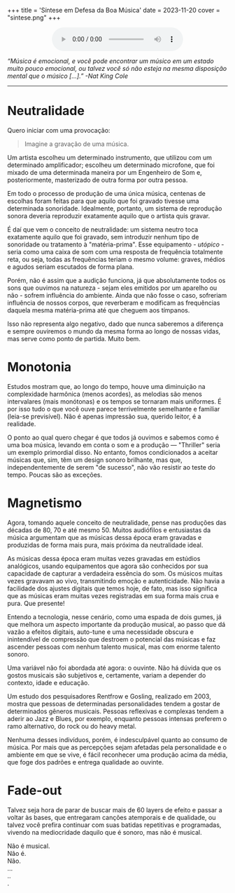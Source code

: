 +++
title = 'Síntese em Defesa da Boa Música'
date = 2023-11-20
cover = "sintese.png"
+++

<center><audio src="../../../thriller_night.mp3" controls title="Johnson"></audio></center> 

_“Música é emocional, e você pode encontrar um músico em um estado muito pouco emocional, ou talvez você só não esteja na mesma disposição mental que o músico [...].” -Nat King Cole_
___
# Neutralidade

Quero iniciar com uma provocação: 
> Imagine a gravação de uma música.

Um artista escolheu um determinado instrumento, que utilizou com um determinado amplificador; escolheu um determinado microfone, que foi mixado de uma determinada maneira por um Engenheiro de Som e, posteriormente, masterizado de outra forma por outra pessoa.

Em todo o processo de produção de uma única música, centenas de escolhas foram feitas para que aquilo que foi gravado tivesse uma determinada sonoridade. Idealmente, portanto, um sistema de reprodução sonora deveria reproduzir exatamente aquilo que o artista quis gravar. 

É daí que vem o conceito de neutralidade: um sistema neutro toca exatamente aquilo que foi gravado, sem introduzir nenhum tipo de sonoridade ou tratamento à "matéria-prima". Esse equipamento - _utópico_ - seria como uma caixa de som com uma resposta de frequência totalmente reta, ou seja, todas as frequências teriam o mesmo volume: graves, médios e agudos seriam escutados de forma plana. 

Porém, não é assim que a audição funciona, já que absolutamente todos os sons que ouvimos na natureza - sejam eles emitidos por um aparelho ou não - sofrem influência do ambiente. Ainda que não fosse o caso, sofreriam influência de nossos corpos, que reverberam e modificam as frequências daquela mesma matéria-prima até que cheguem aos tímpanos.

Isso não representa algo negativo, dado que nunca saberemos a diferença e sempre ouviremos o mundo da mesma forma ao longo de nossas vidas, mas serve como ponto de partida. Muito bem.

# Monotonia

Estudos mostram que, ao longo do tempo, houve uma diminuição na complexidade harmônica (menos acordes), as melodias são menos intervalares (mais monótonas) e os tempos se tornaram mais uniformes. É por isso tudo o que você ouve parece terrivelmente semelhante e familiar (leia-se previsível). Não é apenas impressão sua, querido leitor, é a realidade.

O ponto ao qual quero chegar é que todos já ouvimos e sabemos como é uma boa música, levando em conta o som e a produção — "Thriller" seria um exemplo primordial disso. No entanto, fomos condicionados a aceitar músicas que, sim, têm um design sonoro brilhante, mas que, independentemente de serem "de sucesso", não vão resistir ao teste do tempo. Poucas são as exceções.

# Magnetismo

Agora, tomando aquele conceito de neutralidade, pense nas produções das décadas de 80, 70 e até mesmo 50. Muitos audiófilos e entusiastas da música argumentam que as músicas dessa época eram gravadas e produzidas de forma mais pura, mais próxima da neutralidade ideal.

As músicas dessa época eram muitas vezes gravadas em estúdios analógicos, usando equipamentos que agora são conhecidos por sua capacidade de capturar a verdadeira essência do som. Os músicos muitas vezes gravavam ao vivo, transmitindo emoção e autenticidade. Não havia a facilidade dos ajustes digitais que temos hoje, de fato, mas isso significa que as músicas eram muitas vezes registradas em sua forma mais crua e pura. Que presente!

Entendo a tecnologia, nesse cenário, como uma espada de dois gumes, já que melhora um aspecto importante da produção musical, ao passo que dá vazão a efeitos digitais, auto-tune e uma necessidade obscura e inintendível de compressão que destroem o potencial das músicas e faz ascender pessoas com nenhum talento musical, mas com enorme talento sonoro.

Uma variável não foi abordada até agora: o ouvinte. Não há dúvida que os gostos musicais são subjetivos e, certamente, variam a depender do contexto, idade e educação.

Um estudo dos pesquisadores Rentfrow e Gosling, realizado em 2003, mostra que pessoas de determinadas personalidades tendem a gostar de determinados gêneros musicais. Pessoas reflexivas e complexas tendem a aderir ao Jazz e Blues, por exemplo, enquanto pessoas intensas preferem o ramo alternativo, do rock ou do heavy metal.

Nenhuma desses indivíduos, porém, é indesculpável quanto ao consumo de música. Por mais que as percepções sejam afetadas pela personalidade e o ambiente em que se vive, é fácil reconhecer uma produção acima da média, que foge dos padrões e entrega qualidade ao ouvinte.

# Fade-out

Talvez seja hora de parar de buscar mais de 60 layers de efeito e passar a voltar às bases, que entregaram canções atemporais e de qualidade, ou talvez você prefira continuar com suas batidas repetitivas e programadas, vivendo na mediocridade daquilo que é sonoro, mas não é musical.

Não é musical.  
Não é.  
Não.  
...  
..  
.   
